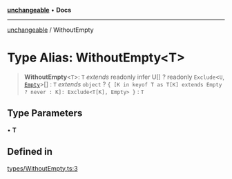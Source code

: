 [**unchangeable**](../README.md) • **Docs**

***

[unchangeable](../README.md) / WithoutEmpty

# Type Alias: WithoutEmpty\<T\>

> **WithoutEmpty**\<`T`\>: `T` *extends* readonly infer U[] ? readonly `Exclude`\<`U`, [`Empty`](Empty.md)\>[] : `T` *extends* `object` ? `{ [K in keyof T as T[K] extends Empty ? never : K]: Exclude<T[K], Empty> }` : `T`

## Type Parameters

• **T**

## Defined in

[types/WithoutEmpty.ts:3](https://github.com/nevoland/unchangeable/blob/ad66755f095504a94d40a3a96d1734780b3bf9ee/lib/types/WithoutEmpty.ts#L3)
